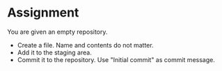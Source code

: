 # Assignment

You are given an empty repository.

* Create a file. Name and contents do not matter.
* Add it to the staging area.
* Commit it to the repository. Use "Initial commit" as commit message.
